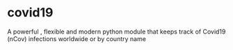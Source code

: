 # covid19
A powerful , flexible and modern python module that keeps track of Covid19 (nCov) infections worldwide or by country name
